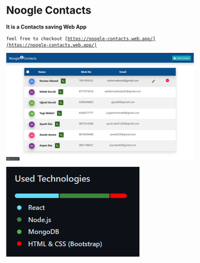 # Noogle Contacts
**It is a Contacts saving Web App**

<code>feel free to checkout  [https://noogle-contacts.web.app/](https://noogle-contacts.web.app/)</code>

 ![Noogle Contacts](https://github.com/mdnmnahmed/noogle-contacts/blob/master/repol-files/noogle-contacts-fron-page.png)

 ![Noogle Contacts](https://github.com/mdnmnahmed/noogle-contacts/blob/master/repol-files/noogle-contacts-used-technologies.png)
